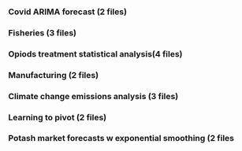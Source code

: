 ### Covid ARIMA forecast (2 files)
### Fisheries (3 files)
### Opiods treatment statistical analysis(4 files)
### Manufacturing (2 files)
### Climate change emissions analysis (3 files)
### Learning to pivot (2 files)
### Potash market forecasts w exponential smoothing (2 files
